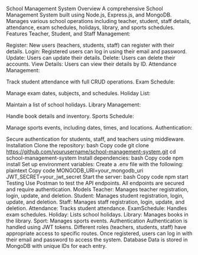 School Management System
Overview
A comprehensive School Management System built using Node.js, Express.js, and MongoDB.
Manages various school operations including teacher, student, staff details, attendance, exam schedules, holidays, library, and sports schedules.
Features
Teacher, Student, and Staff Management:

Register: New users (teachers, students, staff) can register with their details.
Login: Registered users can log in using their email and password.
Update: Users can update their details.
Delete: Users can delete their accounts.
View Details: Users can view their details by ID.
Attendance Management:

Track student attendance with full CRUD operations.
Exam Schedule:

Manage exam dates, subjects, and schedules.
Holiday List:

Maintain a list of school holidays.
Library Management:

Handle book details and inventory.
Sports Schedule:

Manage sports events, including dates, times, and locations.
Authentication:

Secure authentication for students, staff, and teachers using middleware.
Installation
Clone the repository:
bash
Copy code
git clone https://github.com/yourusername/school-management-system.git
cd school-management-system
Install dependencies:
bash
Copy code
npm install
Set up environment variables:
Create a .env file with the following:
plaintext
Copy code
MONGODB_URI=your_mongodb_uri
JWT_SECRET=your_jwt_secret
Start the server:
bash
Copy code
npm start
Testing
Use Postman to test the API endpoints.
All endpoints are secured and require authentication.
Models
Teacher: Manages teacher registration, login, update, and deletion.
Student: Manages student registration, login, update, and deletion.
Staff: Manages staff registration, login, update, and deletion.
Attendance: Tracks student attendance.
ExamSchedule: Handles exam schedules.
Holiday: Lists school holidays.
Library: Manages books in the library.
Sport: Manages sports events.
Authentication
Authentication is handled using JWT tokens.
Different roles (teachers, students, staff) have appropriate access to specific routes.
Once registered, users can log in with their email and password to access the system.
Database
Data is stored in MongoDB with unique IDs for each entry.
